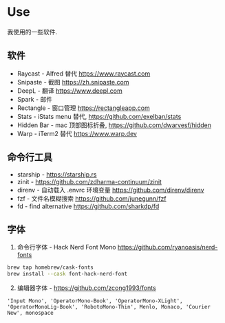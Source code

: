 # Use

我使用的一些软件.

## 软件

- Raycast - Alfred 替代 https://www.raycast.com
- Snipaste - 截图 https://zh.snipaste.com
- DeepL - 翻译 https://www.deepl.com
- Spark - 邮件
- Rectangle - 窗口管理 https://rectangleapp.com
- Stats - iStats menu 替代, https://github.com/exelban/stats
- Hidden Bar - mac 顶部图标折叠, https://github.com/dwarvesf/hidden
- Warp - iTerm2 替代 https://www.warp.dev

## 命令行工具

- starship - https://starship.rs
- zinit - https://github.com/zdharma-continuum/zinit
- direnv - 自动载入 .envrc 环境变量 https://github.com/direnv/direnv
- fzf - 文件名模糊搜索 https://github.com/junegunn/fzf
- fd - find alternative https://github.com/sharkdp/fd

## 字体

1. 命令行字体 - Hack Nerd Font Mono https://github.com/ryanoasis/nerd-fonts

```bash
brew tap homebrew/cask-fonts
brew install --cask font-hack-nerd-font
```

2. 编辑器字体 - https://github.com/zcong1993/fonts

`'Input Mono', 'OperatorMono-Book', 'OperatorMono-XLight', 'OperatorMonoLig-Book', 'RobotoMono-Thin', Menlo, Monaco, 'Courier New', monospace`
